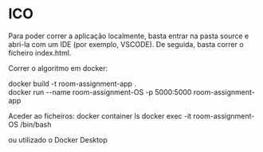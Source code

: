 # ICO

Para poder correr a aplicação localmente, basta entrar na pasta source e abri-la com um IDE (por exemplo, VSCODE).
De seguida, basta correr o ficheiro index.html.


Correr o algoritmo em docker:

docker build -t room-assignment-app .       
docker run --name room-assignment-OS -p 5000:5000 room-assignment-app

Aceder ao ficheiros:
docker container ls
docker exec -it room-assignment-OS /bin/bash

ou utilizado o Docker Desktop
